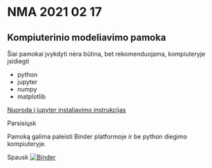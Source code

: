 # NMA 2021 02 17
## Kompiuterinio modeliavimo pamoka

Šiai pamokai įvykdyti nėra būtina, bet rekomenduojama, kompiuteryje įsidiegti
  - python
  - jupyter
  - numpy
  - matplotlib
  
[Nuoroda į jupyter instaliavimo instrukcijas](https://jupyter.readthedocs.io/en/latest/install/notebook-classic.html)

Parsisiųsk 

  
Pamoką galima paleisti Binder platformoje ir be python diegimo kompiuteryje.

Spausk [![Binder](https://mybinder.org/badge_logo.svg)](https://mybinder.org/v2/gh/amazeliauskas/NMA20210217/main)
